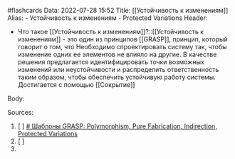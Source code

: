 #flashcards
Data: 2022-07-28 15:52
Title: [[Устойчивость к изменениям]]
Alias:
	- Устойчивость к изменениям
	- Protected Variations
Header:
- Что такое [[Устойчивость к изменениям]]?::[[Устойчивость к изменениям]] - это один из принципов [[GRASP]],  принцип, который говорит о том, что Необходимо спроектировать систему так, чтобы изменение одних ее элементов не влияло на другие. В качестве решения предлагается идентифицировать точки возможных изменений или неустойчивости и распределить ответственность таким образом, чтобы обеспечить устойчивую работу системы. Достигается с помощью [[Сокрытие]]
<!--SR:!2023-03-12,2,150-->

Body:



Sources:
1) [ ] [# Шаблоны GRASP: Polymorphism, Pure Fabrication, Indirection, Protected Variations](https://habr.com/ru/company/otus/blog/521476/)
2) [ ] []()
3) 
